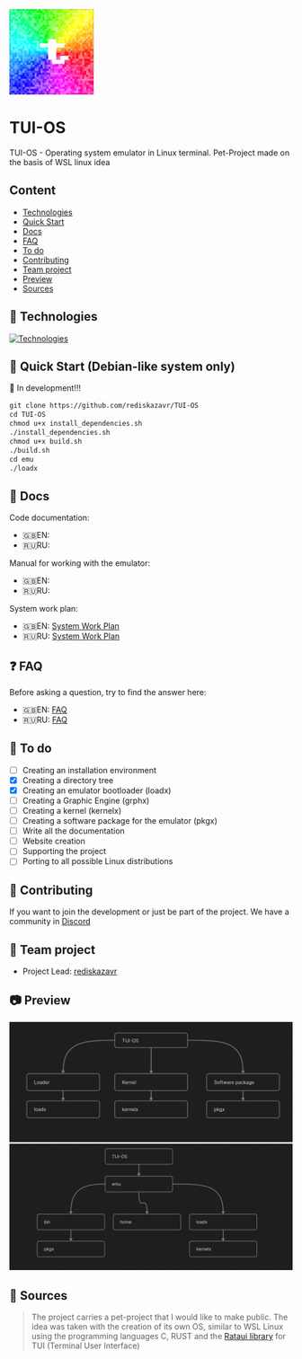 <img src="https://github.com/rediskazavr/TUI-OS/blob/main/icon.jpg" width="150">

# TUI-OS
TUI-OS - Operating system emulator in Linux terminal. Pet-Project made on the basis of WSL linux idea

## Content
* [Technologies](#Technologies)
* [Quick Start](#Quick-Start-(Debian-like-system-only))
* [Docs](#Docs)
* [FAQ](#FAQ)
* [To do](#To-do)
* [Contributing](#Contributing)
* [Team project](#Team-project)
* [Preview](#Preview)
* [Sources](#Sources)



## 💽 Technologies
[![Technologies](https://skillicons.dev/icons?i=bash,c,rust,git,github,linux,ubuntu,md,ass=&theme=dark)](https://skillicons.dev)

## 📎 Quick Start (Debian-like system only)
🚧 In development!!!
```
git clone https://github.com/rediskazavr/TUI-OS 
cd TUI-OS
chmod u+x install_dependencies.sh
./install_dependencies.sh
chmod u+x build.sh
./build.sh
cd emu 
./loadx
```

## 📃 Docs
Code documentation:
* 🇬🇧EN:
* 🇷🇺RU:

Manual for working with the emulator:
* 🇬🇧EN:
* 🇷🇺RU:

System work plan:
* 🇬🇧EN: [System Work Plan](https://github.com/rediskazavr/TUI-OS/blob/main/docs/SysWorkPlan_en.md)
* 🇷🇺RU: [System Work Plan](https://github.com/rediskazavr/TUI-OS/blob/main/docs/SysWorkPlan_ru.md)

## ❓ FAQ
Before asking a question, try to find the answer here:
* 🇬🇧EN: [FAQ](https://github.com/rediskazavr/TUI-OS/blob/main/docs/FAQ_en.md)
* 🇷🇺RU: [FAQ](https://github.com/rediskazavr/TUI-OS/blob/main/docs/FAQ_ru.md)

## 📝 To do 
- [ ] Creating an installation environment
- [x] Creating a directory tree
- [x] Creating an emulator bootloader (loadx)
- [ ] Creating a Graphic Engine (grphx)
- [ ] Creating a kernel (kernelx)
- [ ] Creating a software package for the emulator (pkgx)
- [ ] Write all the documentation
- [ ] Website creation
- [ ] Supporting the project
- [ ] Porting to all possible Linux distributions
## 👋 Contributing
If you want to join the development or just be part of the project. We have a community in [Discord]()

## 📜 Team project
* Project Lead: [rediskazavr](https://github.com/rediskazavr)

## 📷 Preview
<img src="https://github.com/rediskazavr/TUI-OS/blob/main/docs/img/preview_for_readme.jpg" width=512>
<img src="https://github.com/rediskazavr/TUI-OS/blob/main/docs/img/preview_for_readme2.jpg" width=512>

## 📌 Sources
> The project carries a pet-project that I would like to make public. The idea was taken with the creation of its own OS, similar to WSL Linux using the programming languages C, RUST and the [Rataui library](https://github.com/ratatui/ratatui) for TUI (Terminal User Interface)
